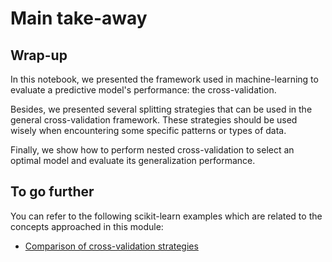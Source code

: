 # Main take-away

## Wrap-up

<!-- Quick wrap-up for the module -->

In this notebook, we presented the framework used in machine-learning to
evaluate a predictive model's performance: the cross-validation.

Besides, we presented several splitting strategies that can be used in the
general cross-validation framework. These strategies should be used wisely
when encountering some specific patterns or types of data.

Finally, we show how to perform nested cross-validation to select an optimal
model and evaluate its generalization performance.

## To go further

<!-- Some extra links of content to go further -->

You can refer to the following scikit-learn examples which are related to
the concepts approached in this module:

- [Comparison of cross-validation strategies](https://scikit-learn.org/stable/auto_examples/model_selection/plot_cv_indices.html#sphx-glr-auto-examples-model-selection-plot-cv-indices-py)
